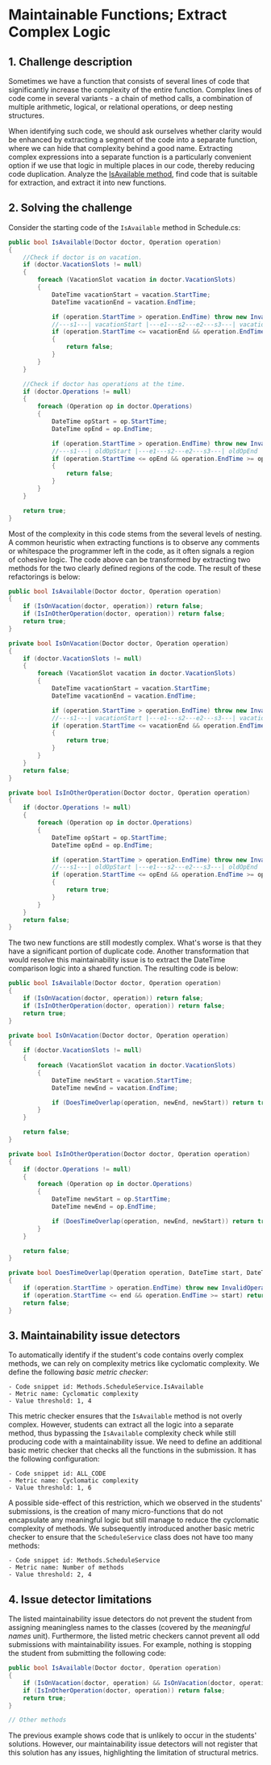 # Maintainable Functions; Extract Complex Logic

## 1. Challenge description
Sometimes we have a function that consists of several lines of code that significantly increase the complexity of the entire function. Complex lines of code come in several variants - a chain of method calls, a combination of multiple arithmetic, logical, or relational operations, or deep nesting structures.

When identifying such code, we should ask ourselves whether clarity would be enhanced by extracting a segment of the code into a separate function, where we can hide that complexity behind a good name. Extracting complex expressions into a separate function is a particularly convenient option if we use that logic in multiple places in our code, thereby reducing code duplication. Analyze the [IsAvailable method](https://github.com/Clean-CaDET/challenges/blob/master/Methods/Schedule.cs), find code that is suitable for extraction, and extract it into new functions.

## 2. Solving the challenge

Consider the starting code of the `IsAvailable` method in Schedule.cs:
```csharp
public bool IsAvailable(Doctor doctor, Operation operation)
{
    //Check if doctor is on vacation.
    if (doctor.VacationSlots != null)
    {
        foreach (VacationSlot vacation in doctor.VacationSlots)
        {
            DateTime vacationStart = vacation.StartTime;
            DateTime vacationEnd = vacation.EndTime;

            if (operation.StartTime > operation.EndTime) throw new InvalidOperationException("Invalid operation time frame.");
            //---s1---| vacationStart |---e1---s2---e2---s3---| vacationEnd |---e3---
            if (operation.StartTime <= vacationEnd && operation.EndTime >= vacationStart)
            {
                return false;
            }
        }
    }

    //Check if doctor has operations at the time.
    if (doctor.Operations != null)
    {
        foreach (Operation op in doctor.Operations)
        {
            DateTime opStart = op.StartTime;
            DateTime opEnd = op.EndTime;

            if (operation.StartTime > operation.EndTime) throw new InvalidOperationException("Invalid operation time frame.");
            //---s1---| oldOpStart |---e1---s2---e2---s3---| oldOpEnd |---e3---
            if (operation.StartTime <= opEnd && operation.EndTime >= opStart)
            {
                return false;
            }
        }
    }

    return true;
}
```
Most of the complexity in this code stems from the several levels of nesting. A common heuristic when extracting functions is to observe any comments or whitespace the programmer left in the code, as it often signals a region of cohesive logic. The code above can be transformed by extracting two methods for the two clearly defined regions of the code. The result of these refactorings is below:

```csharp
public bool IsAvailable(Doctor doctor, Operation operation)
{
    if (IsOnVacation(doctor, operation)) return false;
    if (IsInOtherOperation(doctor, operation)) return false;
    return true;
}

private bool IsOnVacation(Doctor doctor, Operation operation)
{
    if (doctor.VacationSlots != null)
    {
        foreach (VacationSlot vacation in doctor.VacationSlots)
        {
            DateTime vacationStart = vacation.StartTime;
            DateTime vacationEnd = vacation.EndTime;

            if (operation.StartTime > operation.EndTime) throw new InvalidOperationException("Invalid operation time frame.");
            //---s1---| vacationStart |---e1---s2---e2---s3---| vacationEnd |---e3---
            if (operation.StartTime <= vacationEnd && operation.EndTime >= vacationStart)
            {
                return true;
            }
        }
    }
    return false;
}

private bool IsInOtherOperation(Doctor doctor, Operation operation)
{
    if (doctor.Operations != null)
    {
        foreach (Operation op in doctor.Operations)
        {
            DateTime opStart = op.StartTime;
            DateTime opEnd = op.EndTime;

            if (operation.StartTime > operation.EndTime) throw new InvalidOperationException("Invalid operation time frame.");
            //---s1---| oldOpStart |---e1---s2---e2---s3---| oldOpEnd |---e3---
            if (operation.StartTime <= opEnd && operation.EndTime >= opStart)
            {
                return true;
            }
        }
    }
    return false;
}
```

The two new functions are still modestly complex. What's worse is that they have a significant portion of duplicate code. Another transformation that would resolve this maintainability issue is to extract the DateTime comparison logic into a shared function. The resulting code is below:

```csharp
public bool IsAvailable(Doctor doctor, Operation operation)
{
    if (IsOnVacation(doctor, operation)) return false;
    if (IsInOtherOperation(doctor, operation)) return false;
    return true;
}

private bool IsOnVacation(Doctor doctor, Operation operation)
{
    if (doctor.VacationSlots != null)
    {
        foreach (VacationSlot vacation in doctor.VacationSlots)
        {
            DateTime newStart = vacation.StartTime;
            DateTime newEnd = vacation.EndTime;

            if (DoesTimeOverlap(operation, newEnd, newStart)) return true;
        }
    }

    return false;
}

private bool IsInOtherOperation(Doctor doctor, Operation operation)
{
    if (doctor.Operations != null)
    {
        foreach (Operation op in doctor.Operations)
        {
            DateTime newStart = op.StartTime;
            DateTime newEnd = op.EndTime;

            if (DoesTimeOverlap(operation, newEnd, newStart)) return true;
        }
    }

    return false;
}

private bool DoesTimeOverlap(Operation operation, DateTime start, DateTime end)
{
    if (operation.StartTime > operation.EndTime) throw new InvalidOperationException("Invalid operation time frame.");
    if (operation.StartTime <= end && operation.EndTime >= start) return true;
    return false;
}
```

## 3. Maintainability issue detectors
To automatically identify if the student's code contains overly complex methods, we can rely on complexity metrics like cyclomatic complexity. We define the following _basic metric checker_:
```
- Code snippet id: Methods.ScheduleService.IsAvailable
- Metric name: Cyclomatic complexity
- Value threshold: 1, 4
```
This metric checker ensures that the `IsAvailable` method is not overly complex. However, students can extract all the logic into a separate method, thus bypassing the `IsAvailable` complexity check while still producing code with a maintainability issue. We need to define an additional basic metric checker that checks all the functions in the submission. It has the following configuration:
```
- Code snippet id: ALL_CODE
- Metric name: Cyclomatic complexity
- Value threshold: 1, 6
```
A possible side-effect of this restriction, which we observed in the students' submissions, is the creation of many micro-functions that do not encapsulate any meaningful logic but still manage to reduce the cyclomatic complexity of methods. We subsequently introduced another basic metric checker to ensure that the `ScheduleService` class does not have too many methods:
```
- Code snippet id: Methods.ScheduleService
- Metric name: Number of methods
- Value threshold: 2, 4
```

## 4. Issue detector limitations
The listed maintainability issue detectors do not prevent the student from assigning meaningless names to the classes (covered by the _meaningful names_ unit). Furthermore, the listed metric checkers cannot prevent all odd submissions with maintainability issues. For example, nothing is stopping the student from submitting the following code:
```csharp
public bool IsAvailable(Doctor doctor, Operation operation)
{
    if (IsOnVacation(doctor, operation) && IsOnVacation(doctor, operation)) return false;
    if (IsInOtherOperation(doctor, operation)) return false;
    return true;
}

// Other methods
```
The previous example shows code that is unlikely to occur in the students' solutions. However, our maintainability issue detectors will not register that this solution has any issues, highlighting the limitation of structural metrics.

